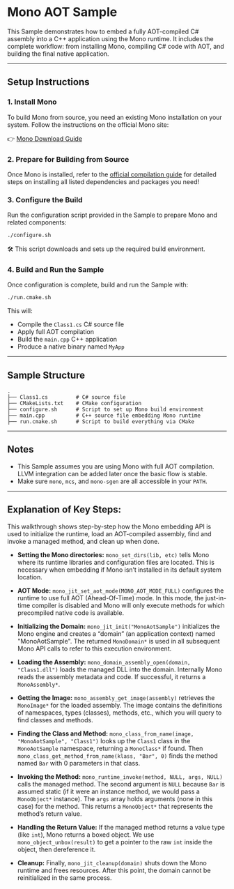 # Mono AOT Sample

This Sample demonstrates how to embed a fully AOT-compiled C# assembly into a C++ application using the Mono runtime. It includes the complete workflow: from installing Mono, compiling C# code with AOT, and building the final native application.

---

## Setup Instructions

### 1. Install Mono

To build Mono from source, you need an existing Mono installation on your system. Follow the instructions on the official Mono site:

👉 [Mono Download Guide](https://www.mono-project.com/download/stable/#download-lin)

### 2. Prepare for Building from Source

Once Mono is installed, refer to the [official compilation guide](https://www.mono-project.com/docs/compiling-mono/linux/#debian-based-distributions) for detailed steps on installing all listed dependencies and packages you need!

### 3. Configure the Build

Run the configuration script provided in the Sample to prepare Mono and related components:

```bash
./configure.sh
```

🛠️ This script downloads and sets up the required build environment.

### 4. Build and Run the Sample

Once configuration is complete, build and run the Sample with:

```bash
./run.cmake.sh
```

This will:

* Compile the `Class1.cs` C# source file
* Apply full AOT compilation
* Build the `main.cpp` C++ application
* Produce a native binary named `MyApp`

---

## Sample Structure

```text
.
├── Class1.cs         # C# source file
├── CMakeLists.txt    # CMake configuration
├── configure.sh      # Script to set up Mono build environment
├── main.cpp          # C++ source file embedding Mono runtime
├── run.cmake.sh      # Script to build everything via CMake
```

---

## Notes

* This Sample assumes you are using Mono with full AOT compilation. LLVM integration can be added later once the basic flow is stable.
* Make sure `mono`, `mcs`, and `mono-sgen` are all accessible in your `PATH`.

---

## Explanation of Key Steps:

This walkthrough shows step-by-step how the Mono embedding API is used to initialize the runtime, load an AOT-compiled assembly, find and invoke a managed method, and clean up when done.

* **Setting the Mono directories:**
  `mono_set_dirs(lib, etc)` tells Mono where its runtime libraries and configuration files are located. This is necessary when embedding if Mono isn’t installed in its default system location.

* **AOT Mode:**
  `mono_jit_set_aot_mode(MONO_AOT_MODE_FULL)` configures the runtime to use full AOT (Ahead-Of-Time) mode. In this mode, the just-in-time compiler is disabled and Mono will only execute methods for which precompiled native code is available.

* **Initializing the Domain:**
  `mono_jit_init("MonoAotSample")` initializes the Mono engine and creates a “domain” (an application context) named "MonoAotSample". The returned `MonoDomain*` is used in all subsequent Mono API calls to refer to this execution environment.

* **Loading the Assembly:**
  `mono_domain_assembly_open(domain, "Class1.dll")` loads the managed DLL into the domain. Internally Mono reads the assembly metadata and code. If successful, it returns a `MonoAssembly*`.

* **Getting the Image:**
  `mono_assembly_get_image(assembly)` retrieves the `MonoImage*` for the loaded assembly. The image contains the definitions of namespaces, types (classes), methods, etc., which you will query to find classes and methods.

* **Finding the Class and Method:**
  `mono_class_from_name(image, "MonoAotSample", "Class1")` looks up the `Class1` class in the `MonoAotSample` namespace, returning a `MonoClass*` if found. Then `mono_class_get_method_from_name(klass, "Bar", 0)` finds the method named `Bar` with 0 parameters in that class.

* **Invoking the Method:**
  `mono_runtime_invoke(method, NULL, args, NULL)` calls the managed method. The second argument is `NULL` because `Bar` is assumed static (if it were an instance method, we would pass a `MonoObject*` instance). The `args` array holds arguments (none in this case) for the method. This returns a `MonoObject*` that represents the method’s return value.

* **Handling the Return Value:**
  If the managed method returns a value type (like `int`), Mono returns a boxed object. We use `mono_object_unbox(result)` to get a pointer to the raw `int` inside the object, then dereference it.

* **Cleanup:**
  Finally, `mono_jit_cleanup(domain)` shuts down the Mono runtime and frees resources. After this point, the domain cannot be reinitialized in the same process.
